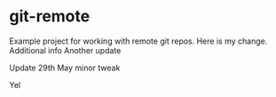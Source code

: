 # git-remote

Example project for working with remote git repos.
Here is my change.
Additional info
Another update

Update 29th May
minor tweak

Yel
